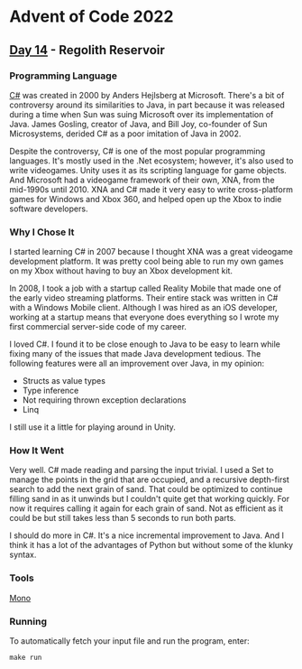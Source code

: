 # Advent of Code 2022
## [Day 14](https://adventofcode.com/2022/day/14) - Regolith Reservoir

### Programming Language 

[C#](https://en.wikipedia.org/wiki/C_Sharp_(programming_language)) was created in 2000 by Anders Hejlsberg at Microsoft.
There's a bit of controversy around its similarities to Java, in part because it was released during a time when Sun was suing Microsoft over its implementation of Java.
James Gosling, creator of Java, and Bill Joy, co-founder of Sun Microsystems, derided C# as a poor imitation of Java in 2002.

Despite the controversy, C# is one of the most popular programming languages.
It's mostly used in the .Net ecosystem; however, it's also used to write videogames.
Unity uses it as its scripting language for game objects.
And Microsoft had a videogame framework of their own, XNA, from the mid-1990s until 2010.
XNA and C# made it very easy to write cross-platform games for Windows and Xbox 360, and helped open up the Xbox to indie software developers.

### Why I Chose It

I started learning C# in 2007 because I thought XNA was a great videogame development platform.
It was pretty cool being able to run my own games on my Xbox without having to buy an Xbox development kit.

In 2008, I took a job with a startup called Reality Mobile that made one of the early video streaming platforms.
Their entire stack was written in C# with a Windows Mobile client.
Although I was hired as an iOS developer, working at a startup means that everyone does everything so I wrote my first commercial server-side code of my career.

I loved C#.
I found it to be close enough to Java to be easy to learn while fixing many of the issues that made Java development tedious.
The following features were all an improvement over Java, in my opinion:

- Structs as value types
- Type inference
- Not requiring thrown exception declarations
- Linq

I still use it a little for playing around in Unity.

### How It Went

Very well.
C# made reading and parsing the input trivial.
I used a Set to manage the points in the grid that are occupied, and a recursive depth-first search to add the next grain of sand.
That could be optimized to continue filling sand in as it unwinds but I couldn't quite get that working quickly.
For now it requires calling it again for each grain of sand.
Not as efficient as it could be but still takes less than 5 seconds to run both parts.

I should do more in C#.
It's a nice incremental improvement to Java.
And I think it has a lot of the advantages of Python but without some of the klunky syntax.

### Tools

[Mono](https://www.mono-project.com/)

### Running

To automatically fetch your input file and run the program, enter:

```
make run
```
